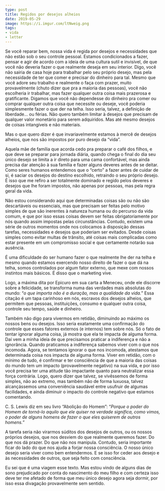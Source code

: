 ```yaml
---
type: post
title: Regidos por desejos alheios
date: 2019-05-29
image: https://i.imgur.com/ltNweig.png
tags:
- vida
- letter
---
```



Se você reparar bem, nossa vida é regida por desejos e necessidades que não estão sob o seu controle pessoal. Estamos condicionados a fazer, pensar e agir de acordo com a ideia de uma cultura sutil e invisível, de que você não deveria fazer o que realmente deseja em seu interior. Digo, você não sairia de casa hoje para trabalhar pelo seu próprio desejo, mas pela necessidade de ter que comer e precisar do dinheiro para tal. Mesmo que você adore seu trabalho e realmente o faça com prazer, muito provavelmente (chuto dizer que pra a maioria das pessoas), você não escolheria ir trabalhar, mas fazer qualquer outra coisa mais prazerosa e gratificante. Digamos que você não dependesse do dinheiro pra comer ou comprar  qualquer outra coisa que necessite ou deseje, você poderia simplesmente fazer o que der na telha. Isso seria, talvez, a definição de liberdade... ou férias. Não quero também limitar à desejos que precisam de qualquer valor monetário para serem adquiridos. Mas até mesmo desejos de coisas intangíveis e não materiais.

Mas o que quero dizer é que invariavelmente estamos à mercê de desejos alheios, que nos são impostos por puro desejo da “vida”.

Aquela mãe de família que acorda cedo pra preparar o café dos filhos, e que deve se preparar para jornada diária, quando chega o final do dia seu único desejo se limita a ir direto para uma cama confortável, mas ainda precisa dar atenção à sua família e fazer alguns deveres antes de se deitar. Como seres humanos entendemos que o “certo” a fazer antes de cuidar de si, é saciar os desejos do destino escolhido, retraindo o seu próprio desejo. É isso que me refiro a ser totalmente dominado e regido pelos deveres e desejos que lhe foram impostos, não apenas por pessoas, mas pela regra geral da vida.

Não estou considerando aqui que determinadas coisas são ou não são descartáveis ou essenciais, mas que precisam ser feitas pelo motivo simples de que são inerentes à natureza humana ou do percurso da vida comum, e que por isso essas coisas devem ser feitas obrigatoriamente por nós quando assim impostas pelas circunstâncias. Contudo, existem uma série de outros momentos onde nos colocamos à disposição dessas tarefas, necessidades e desejos que poderiam ser evitados. Desde coisas simples como evitar multas de trânsito, até coisas mais complicadas como estar presente em um compromisso social e que certamente notarão sua ausência.

É uma dificuldade do ser humano fazer o que realmente lhe der na telha e mesmo quando estamos exercendo nosso direito de fazer o que dá na telha, somos controlados por algum fator externo, que mexe com nossos instintos mais básicos. É disso que o marketing vive. 

Logo, a máxima dita por Epicuro em sua carta a Meneceu, onde ele discorre sobre a felicidade, se transforma numa das verdades mais absolutas do mundo: “*o que importa não é a duração, mas a qualidade da vida.*” Essa citação é um tapa carinhoso em nós, escravos dos desejos alheios, que permitem que pessoas, instituições, consumo e qualquer outra coisa, controle seu tempo, saúde e dinheiro. 

Também não digo para vivermos em retidão, diminuindo ao máximo os nossos bens ou desejos. Isso seria exatamente uma confirmação do controle que esses fatores externos (e internos) tem sobre nós. Só o fato de tentar ignorar alguma coisa, já mostra que ela te impacta de alguma forma. Daí vem a minha ideia de que precisamos praticar a indiferença e não a ignorância. Quando praticamos a indiferença sabemos viver com o que nos incomoda. Agora, se tentamos ignorar o que nos incomoda, atestamos que determinada coisa nos impacta de alguma forma. Viver em retidão, com o mínimo de tudo, é confirmar e ter consciência de que a maioria das coisas do mundo tem um impacto (provavelmente negativo) na sua vida, e por isso você precisa ter uma atitude tão impactante quanto para neutralizar essa força contrária. Logo, quero dizer que talvez, se vivêssemos de forma simples, não ao extremo, mas também não de forma luxuosa, talvez alcançássemos uma conveniência saudável entre usufruir de algumas facilidades, e ainda diminuir o impacto do controle negativo que estamos comentando.

C. S. Lewis diz em seu livro “Abolição do Homem”: “*Porque o poder do Homem de torná-lo aquilo que ele quiser na verdade significa, como vimos, o poder de alguns homens de fazer o que eles quiserem de outros homens.*”

A tarefa seria não virarmos súditos dos desejos de outros, ou os nossos próprios desejos, que nos desviem do que realmente queremos fazer. Do que nos dá prazer. Do que não nos manipula. Contudo, seria importante ficar do lado do que nos ajuda a forjar nossa consciência. O nosso único desejo seria viver como bem entendermos. E se isso for ceder aos desejo e às necessidades de outros, que seja feito com consciência. 

Eu sei que é uma viagem esse texto. Mas estou vindo de alguns dias de sono prejudicado por conta do nascimento do meu filho e com certeza isso deve ter me afetado de forma que meu único desejo agora seja dormir, por isso essa divagação provavelmente sem sentido.